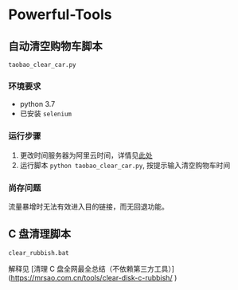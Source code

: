 # Powerful-Tools
## 自动清空购物车脚本

`taobao_clear_car.py`

### 环境要求
- python 3.7
- 已安装 `selenium`
### 运行步骤
1. 更改时间服务器为阿里云时间，详情见[此处](https://blog.csdn.net/qq_50357123/article/details/111138072)
2. 运行脚本 `python taobao_clear_car.py`, 按提示输入清空购物车时间
### 尚存问题
流量暴增时无法有效进入目的链接，而无回退功能。

## C 盘清理脚本

`clear_rubbish.bat`

解释见 [清理 C 盘全网最全总结（不依赖第三方工具）](https://mrsao.com.cn/tools/clear-disk-c-rubbish/ ‎)

